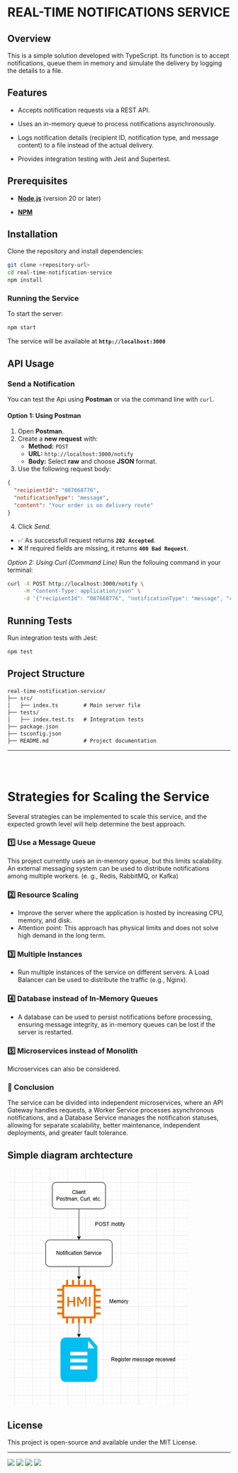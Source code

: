 <h1> REAL-TIME NOTIFICATIONS SERVICE

## Overview
This is a simple solution developed with TypeScript. Its function is to accept notifications, queue them in memory and simulate the delivery by logging the details to a file.

## Features
* Accepts notification requests via a REST API.

* Uses an in-memory queue to process notifications asynchronously.

* Logs notification details (recipient ID, notification type, and message content) to a file instead of the actual delivery.

* Provides integration testing with Jest and Supertest.

## Prerequisites
- **[Node.js](https://nodejs.org/)** (version 20 or later)           

- **[NPM](https://www.npmjs.com/)**

## Installation

Clone the repository and install dependencies:

~~~sh
git clone <repository-url>
cd real-time-notification-service
npm install
~~~

### Running the Service

To start the server:

~~~sh
npm start
~~~

The service will be available at **`http://localhost:3000`**

## API Usage

### Send a Notification
You can test the Api using **Postman** or via the command line with `curl`.

#### Option 1: Using Postman
1. Open **Postman**.
2. Create a **new request** with:
   - **Method:** `POST`
   - **URL:** `http://localhost:3000/notify`
   - **Body:** Select **raw** and choose **JSON** format.
3. Use the following request body:
~~~json
{
  "recipientId": "087668776",
  "notificationType": "message",
  "content": "Your order is on delivery route"
}
~~~
4. Click *Send*.

- ✅ As successfull request returns **`202 Accepted`**.
- ❌ If required fields are missing, it returns **`400 Bad Request`**.
  
*Option 2: Using Curl (Command Line)*
Run the follouing command in your terminal:
~~~sh
curl -X POST http://localhost:3000/notify \
     -H "Content-Type: application/json" \
     -d '{"recipientId": "087668776", "notificationType": "message", "content": "Your order is on delivery route!"}'
~~~

## Running Tests

Run integration tests with Jest:

~~~sh
npm test
~~~


## Project Structure

```
real-time-notification-service/
├── src/
│   ├── index.ts        # Main server file
├── tests/
│   ├── index.test.ts   # Integration tests
├── package.json
├── tsconfig.json
├── README.md           # Project documentation
```
_______________________________ 
<br>
<br>

# Strategies for Scaling the Service

Several strategies can be implemented to scale this service, and the expected growth level will help determine the best approach.

### 1️⃣ Use a Message Queue
This project currently uses an in-memory queue, but this limits scalability. An external messaging system can be used to distribute notifications among multiple workers. (e. g., Redis, RabbitMQ, or Kafka)

### 2️⃣ Resource Scaling
- Improve the server where the application is hosted by increasing CPU, memory, and disk.
- Attention point: This approach has physical limits and does not solve high demand in the long term.

### 3️⃣ Multiple Instances
- Run multiple instances of the service on different servers. A Load Balancer can be used to distribute the traffic (e.g., Nginx).

### 4️⃣ Database instead of In-Memory Queues
- A database can be used to persist notifications before processing, ensuring message integrity, as in-memory queues can be lost if the server is restarted.

### 5️⃣ Microservices instead of Monolith
Microservices can also be considered. 

### 🔨 Conclusion
The service can be divided into independent microservices, where an API Gateway handles requests, a Worker Service processes asynchronous notifications, and a Database Service manages the notification statuses, allowing for separate scalability, better maintenance, independent deployments, and greater fault tolerance.

## Simple diagram archtecture
![alt text](image.png)

## License
This project is open-source and available under the MIT License.
____
<img src="https://cdn.jsdelivr.net/gh/devicons/devicon@latest/icons/typescript/typescript-original.svg" width="40"/> 
<img src="https://cdn.jsdelivr.net/gh/devicons/devicon@latest/icons/nodejs/nodejs-plain-wordmark.svg" width="40"/>
<img src="https://cdn.jsdelivr.net/gh/devicons/devicon@latest/icons/npm/npm-original-wordmark.svg" width="40" /> 
<img src="https://cdn.jsdelivr.net/gh/devicons/devicon@latest/icons/jest/jest-plain.svg" width="40" />

          